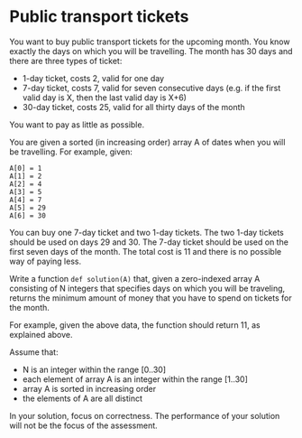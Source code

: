 # Public transport tickets

You want to buy public transport tickets for the upcoming month.
You know exactly the days on which you will be travelling.
The month has 30 days and there are three types of ticket:
 
* 1-day ticket, costs 2, valid for one day
* 7-day ticket, costs 7, valid for seven consecutive days (e.g. if the first valid day is X, then the last valid day is X+6)
* 30-day ticket, costs 25, valid for all thirty days of the month

You want to pay as little as possible.
 
You are given a sorted (in increasing order) array A of dates when you will be travelling. For example, given:
``` 
A[0] = 1
A[1] = 2
A[2] = 4
A[3] = 5
A[4] = 7
A[5] = 29
A[6] = 30
```
 
You can buy one 7-day ticket and two 1-day tickets. The two 1-day tickets should be used on days 29 and 30.
The 7-day ticket should be used on the first seven days of the month.
The total cost is 11 and there is no possible way of paying less.
 
Write a function `def solution(A)` that, given a zero-indexed array A consisting of N integers that specifies days on which you will be traveling, returns the minimum amount of money that you have to spend on tickets for the month.
 
For example, given the above data, the function should return 11, as explained above.
 
Assume that:
* N is an integer within the range [0..30]
* each element of array A is an integer within the range [1..30]
* array A is sorted in increasing order
* the elements of A are all distinct

In your solution, focus on correctness. The performance of your solution will not be the focus of the assessment.